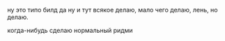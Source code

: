 ну это типо билд да ну и тут всякое делаю, мало чего делаю, лень, но делаю.

когда-нибудь сделаю нормальный ридми
